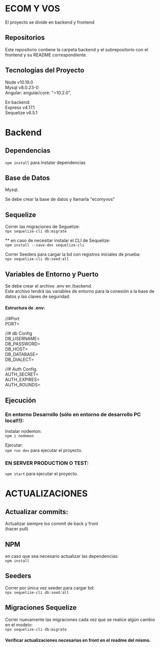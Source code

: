 # ECOM Y VOS

El proyecto se divide en backend y frontend

## Repositorios
Este repositorio contiene la carpeta backend y el subrepositorio con el frontend y su README correspondiente.

## Tecnologías del Proyecto
Node v10.19.0  
Mysql v8.0.23-0  
Angular: angular/core: "~10.2.0",  

En backend:  
Express v4.17.1  
Sequelize v6.5.1  


# Backend

## Dependencias
`npm install` para instalar dependencias

## Base de Datos
Mysql.

Se debe crear la base de datos y llamarla "ecomyvos"

## Sequelize
Correr las migraciones de Seguelize:  
`npx sequelize-cli db:migrate`

** en caso de necesitar instalar el CLI de Sequelize:  
`npm install --save-dev sequelize-cli`
  
Correr Seeders para cargar la bd con registros iniciales de prueba:  
`npx sequelize-cli db:seed:all`

## Variables de Entorno y Puerto
Se debe crear el archivo .env en /backend.  
Este archivo tendrá las variables de entorno para la conexión a la base de datos y las claves de seguridad.

#### Estructura de .env:
//#Port  
PORT=

//# db Config  
DB_USERNAME=  
DB_PASSWORD=  
DB_HOST=  
DB_DATABASE=  
DB_DIALECT=  


//# Auth Config  
AUTH_SECRET=  
AUTH_EXPIRES=  
AUTH_ROUNDS=  

## Ejecución

### En entorno Desarrollo (sólo en entorno de desarrollo PC local!!):
Instalar nodemon:  
`npm i nodemon`

Ejecutar:  
`npm run dev` para ejecutar el proyecto.

### EN SERVER PRODUCTION O TEST:
`npm start` para ejecutar el proyecto.


# ACTUALIZACIONES  

## Actualizar commits:  
Actualizar siempre los commit de back y front  
(hacer pull)  

## NPM  
en caso que sea necesario actualizar las dependencias:  
`npm install`  

## Seeders  
Correr por única vez seeder para cargar bd:  
`npx sequelize-cli db:seed:all`  
  
  
## Migraciones Sequelize  
Correr nuevamente las migraciones cada vez que se realice algún cambio en el modelo:  
`npx sequelize-cli db:migrate`

#### Verificar actualizaciones necesarias en front en el readme del mismo.
